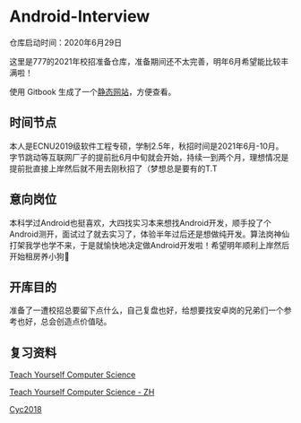 # Android-Interview


仓库启动时间：2020年6月29日

这里是777的2021年校招准备仓库，准备期间还不太完善，明年6月希望能比较丰满啦！

使用 Gitbook 生成了一个[静态网站](https://hishark777.gitbook.io/android-interview/)，方便查看。

## 时间节点

本人是ECNU2019级软件工程专硕，学制2.5年，秋招时间是2021年6月-10月。 字节跳动等互联网厂子的提前批6月中旬就会开始，持续一到两个月，理想情况是提前批直接上岸然后就不用去刚秋招了（梦想总是要有的T.T

## 意向岗位

本科学过Android也挺喜欢，大四找实习本来想找Android开发，顺手投了个Android测开，面试过了就去实习了，体验半年过后还是想做纯开发。算法岗神仙打架我学也学不来，于是就愉快地决定做Android开发啦！希望明年顺利上岸然后开始租房养小狗🐶

## 开库目的

准备了一遭校招总要留下点什么，自己复盘也好，给想要找安卓岗的兄弟们一个参考也好，总会创造点价值哒。

## 复习资料

[Teach Yourself Computer Science](https://teachyourselfcs.com/)

[Teach Yourself Computer Science - ZH](https://github.com/keithnull/TeachYourselfCS-CN/blob/master/TeachYourselfCS-CN.md)

[Cyc2018](https://www.nowcoder.com/discuss/148929?type=post&order=time&pos=&page=2&channel=1009&source_id=search_post)

